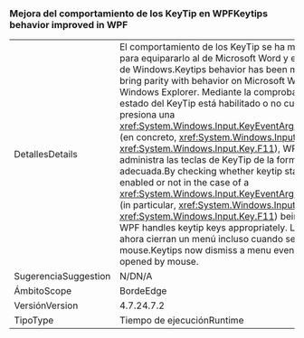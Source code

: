 ### <a name="keytips-behavior-improved-in-wpf"></a><span data-ttu-id="d8c98-101">Mejora del comportamiento de los KeyTip en WPF</span><span class="sxs-lookup"><span data-stu-id="d8c98-101">Keytips behavior improved in WPF</span></span>

|   |   |
|---|---|
|<span data-ttu-id="d8c98-102">Detalles</span><span class="sxs-lookup"><span data-stu-id="d8c98-102">Details</span></span>|<span data-ttu-id="d8c98-103">El comportamiento de los KeyTip se ha modificado para equipararlo al de Microsoft Word y el Explorador de Windows.</span><span class="sxs-lookup"><span data-stu-id="d8c98-103">Keytips behavior has been modified to bring parity with behavior on Microsoft Word and Windows Explorer.</span></span> <span data-ttu-id="d8c98-104">Mediante la comprobación de si el estado del KeyTip está habilitado o no cuando se presiona una <xref:System.Windows.Input.KeyEventArgs.SystemKey> (en concreto, <xref:System.Windows.Input.Key> o <xref:System.Windows.Input.Key.F11>), WPF administra las teclas de KeyTip de la forma adecuada.</span><span class="sxs-lookup"><span data-stu-id="d8c98-104">By checking whether keytip state is enabled or not in the case of a <xref:System.Windows.Input.KeyEventArgs.SystemKey> (in particular, <xref:System.Windows.Input.Key> or <xref:System.Windows.Input.Key.F11>) being pressed, WPF handles keytip keys appropriately.</span></span> <span data-ttu-id="d8c98-105">Los KeyTip ahora cierran un menú incluso cuando se abre con el mouse.</span><span class="sxs-lookup"><span data-stu-id="d8c98-105">Keytips now dismiss a menu even when it is opened by mouse.</span></span>|
|<span data-ttu-id="d8c98-106">Sugerencia</span><span class="sxs-lookup"><span data-stu-id="d8c98-106">Suggestion</span></span>|<span data-ttu-id="d8c98-107">N/D</span><span class="sxs-lookup"><span data-stu-id="d8c98-107">N/A</span></span>|
|<span data-ttu-id="d8c98-108">Ámbito</span><span class="sxs-lookup"><span data-stu-id="d8c98-108">Scope</span></span>|<span data-ttu-id="d8c98-109">Borde</span><span class="sxs-lookup"><span data-stu-id="d8c98-109">Edge</span></span>|
|<span data-ttu-id="d8c98-110">Versión</span><span class="sxs-lookup"><span data-stu-id="d8c98-110">Version</span></span>|<span data-ttu-id="d8c98-111">4.7.2</span><span class="sxs-lookup"><span data-stu-id="d8c98-111">4.7.2</span></span>|
|<span data-ttu-id="d8c98-112">Tipo</span><span class="sxs-lookup"><span data-stu-id="d8c98-112">Type</span></span>|<span data-ttu-id="d8c98-113">Tiempo de ejecución</span><span class="sxs-lookup"><span data-stu-id="d8c98-113">Runtime</span></span>|

